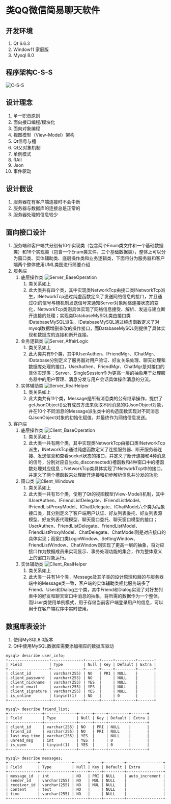 # 类QQ微信简易聊天软件

## 开发环境

1. Qt 6.6.3
2. Window11 家庭版
3. Mysql 8.0

## 程序架构C-S-S

![C-S-S](./Pic/C_S_S.png)

## 设计理念

1. 单一职责原则
2. 面向接口编程/模块化
3. 面向对象编程
4. 视图模型（View-Model）架构
5. Qt信号与槽
6. Qt父对象机制
7. 单例模式
8. RAII
9. Json
10. 事件驱动

## 设计假设

1. 服务器在有客户端连接时不会中断
2. 服务器与数据库的连接总是正常的
3. 服务器处理的信息较少

## 面向接口设计

1. 服务端和客户端共分别有10个实现类（包含两个Enum类文件和一个基础数据类）和16个实现类（包含一个Enum类文件，三个基础数据类），整体上可以分为窗口类、实体辅助类、底层操作类和业务逻辑类，下面将分为服务器和客户端两个整体使用UML类图进行简要介绍
2. 服务端
   1. 底层操作类
        ![Server_BaseOperation](./Pic/Server_BaseOperation.png)
      1. 类关系如上
      2. 此大类共有四个类，其中实现类NetworkTcp由接口类INetworkTcp派生，INetworkTcp通过纯虚函数定义了发送网络信息的接口，并且通过Qt的信号与槽机制发送信号来通知Server对象网络连接状态的变化，NetworkTcp类则具体实现了网络信息接受、解析、发送与建立断开连接的处理；实现类DatabaseMySQL类由接口类IDatabaseMySQL派生，IDatabaseMySQL通过纯虚函数定义了对mysql数据增删查改的操作接口，而DatabaseMySQL则提供了具体实现和数据库的连接和断开连接。
   2. 业务逻辑类
        ![Server_AffairLogic](./Pic/Server_AffairLogic.png)
      1. 类关系如上
      2. 此大类共有9个类，其中IUserAuthen、IFriendMgr、IChatMgr、IDatabase分别定义了服务器对用户验证、好友关系处理、聊天处理和数据库处理的接口，UserAuthen、FriendMgr、ChatMgr是对接口的具体实现类；Server、SingleSession作为更高一层的抽象用于处理服务器中的用户管理、消息分发与用户会话具体操作消息的分流。
   3. 实体辅助类
        ![Server_RealHelper](./Pic/Server_RealHelper.png)
      1. 类关系如上
      2. 此大类共有11个类，Message是所有消息类的公有继承操作，提供了getJsonObject()公有成员方法来获取不同消息的QJsonObject对象，并在10个不同消息的Message派生类中的构造函数实现对不同消息QJsonObject对象的初始化赋值，并最终作为网络信息发送。
3. 客户端
   1. 底层操作类
        ![Client_BaseOperation](./Pic/Client_BaseOperation.png)
      1. 类关系如上
      2. 此大类一共有两个类，其中实现类NetworkTcp由接口类INetworkTcp派生，INetworkTcp通过纯虚函数定义了连接服务器、断开服务器连接、发送信息和查看socket状态的接口，并定义了断开连接和4种消息的信号，分别对应自生do_disconnected()槽函数和4种窗口中的槽函数处理对应信息；NetworkTcp类具体实现了INetworkTcp中的接口，并定义了两个槽函数来处理断开连接和初步解析信息并分发的功能
   2. 窗口类
        ![Client_Windows](./Pic/Client_Window.png)
      1. 类关系如上
      2. 此大类一共有15个类，使用了Qt的视图模型(View-Model)机制，其中IUserAuthen、IFriendListDelegate、IFriendListModel、IFriendListProxyModel、IChatDelegate、IChatModel六个类为抽象接口类，其分别定义了客户端用户认证、好友列表委托、好友列表源模型、好友列表代理模型、聊天窗口委托、聊天窗口模型的接口；UserAuthen、FriendListDelegate、FriendListModel、FriendListProxyModel、ChatDelegate、ChatModel则是对应接口的具体实现；而窗口类LoginWindow、SettingWindow、FriendListWindow、ChatWindow则实现了更高一层的抽象，将对应接口作为数据成员来实现显示、事务处理功能的集合，作为整体意义上的窗口对象运行。
   3. 实体辅助类
        ![Client_RealHelper](./Pic/Client_Helper.png)
      1. 类关系如上
      2. 此大类一共有14个类，Message及其子类的设计原理和目的与服务器端中的Message类一致，客户端的实体辅助类相比服务端多了Friend、User和Dialog三个类，其中Friend和Dialog实现了对好友列表中的好友和聊天窗口中消息的抽象，将所需的数据作为一个整体，而User类使用单例模式，用于存储当前客户端登录用户的信息，可以用于在客户端程序中实时使用。

## 数据库表设计

1. 使用MySQL8.0版本
2. Qt中使用MySQL数据库需要添加相应的数据库驱动

```text
mysql> describe user_info;
+------------------+--------------+------+-----+---------+-------+
| Field            | Type         | Null | Key | Default | Extra |
+------------------+--------------+------+-----+---------+-------+
| client_id        | varchar(255) | NO   | PRI | NULL    |       |
| client_password  | varchar(255) | NO   |     | NULL    |       |
| client_nickname  | varchar(255) | YES  |     | NULL    |       |
| client_email     | varchar(255) | YES  |     | NULL    |       |
| client_signature | varchar(255) | YES  |     | NULL    |       |
| is_online        | tinyint(1)   | NO   |     | 0       |       |
+------------------+--------------+------+-----+---------+-------+

mysql> describe friend_list;
+---------------+--------------+------+-----+---------+-------+
| Field         | Type         | Null | Key | Default | Extra |
+---------------+--------------+------+-----+---------+-------+
| client_id     | varchar(255) | NO   | PRI | NULL    |       |
| friend_id     | varchar(255) | NO   | PRI | NULL    |       |
| last_msg_time | varchar(255) | YES  |     | NULL    |       |
| unread_msg    | int          | YES  |     | 0       |       |
| is_open       | tinyint(1)   | YES  |     | 0       |       |
+---------------+--------------+------+-----+---------+-------+

mysql> describe messages;
+-------------+--------------+------+-----+---------+----------------+
| Field       | Type         | Null | Key | Default | Extra          |
+-------------+--------------+------+-----+---------+----------------+
| message_id  | int          | NO   | PRI | NULL    | auto_increment |
| sender_id   | varchar(255) | NO   | MUL | NULL    |                |
| receiver_id | varchar(255) | NO   | MUL | NULL    |                |
| content     | text         | NO   |     | NULL    |                |
| time        | varchar(255) | NO   |     | NULL    |                |
+-------------+--------------+------+-----+---------+----------------+
```
